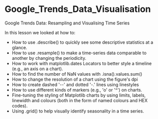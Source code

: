 # Google_Trends_Data_Visualisation
Google Trends Data: Resampling and Visualising Time Series

In this lesson we looked at how to:

<ul>
  <li>How to use .describe() to quickly see some descriptive statistics at a glance.</li>
  <li>How to use .resample() to make a time-series data comparable to another by changing the periodicity.</li>
  <li>How to work with matplotlib.dates Locators to better style a timeline (e.g., an axis on a chart).</li>
  <li>How to find the number of NaN values with .isna().values.sum()</li>
  <li>How to change the resolution of a chart using the figure's dpi</li>
  <li>How to create dashed '--' and dotted '-.' lines using linestyles</li>
  <li>How to use different kinds of markers (e.g., 'o' or '^') on charts.</li>
  <li>Fine-tuning the styling of Matplotlib charts by using limits, labels, linewidth and colours (both in the form of named colours and HEX codes).</li>
  <li>Using .grid() to help visually identify seasonality in a time series.</li>
</ul>
